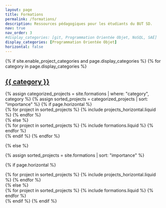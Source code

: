 ```yaml
---
layout: page
title: Formations
permalink: /formations/
description: Ressources pédagogiques pour les étudiants du BUT SD.
nav: true
nav_order: 3
#display_categories: [git, Programmation Orientée Objet, NoSQL, SAÉ]
display_categories: [Programmation Orientée Objet]
horizontal: false
---
```


<!-- pages/formations.md -->
<div class="projects">
{% if site.enable_project_categories and page.display_categories %}
  <!-- Display categorized formations -->
  {% for category in page.display_categories %}
  <a id="{{ category }}" href=".#{{ category }}">
    <h2 class="category">{{ category }}</h2>
  </a>
  {% assign categorized_projects = site.formations | where: "category", category %}
  {% assign sorted_projects = categorized_projects | sort: "importance" %}
  <!-- Generate cards for each project -->
  {% if page.horizontal %}
  <div class="container">
    <div class="row row-cols-1 row-cols-md-2">
    {% for project in sorted_projects %}
      {% include projects_horizontal.liquid %}
    {% endfor %}
    </div>
  </div>
  {% else %}
  <div class="row row-cols-1 row-cols-md-3">
    {% for project in sorted_projects %}
      {% include formations.liquid %}
    {% endfor %}
  </div>
  {% endif %}
  {% endfor %}

{% else %}

<!-- Display formations without categories -->

{% assign sorted_projects = site.formations | sort: "importance" %}

  <!-- Generate cards for each project -->

{% if page.horizontal %}

  <div class="container">
    <div class="row row-cols-1 row-cols-md-2">
    {% for project in sorted_projects %}
      {% include projects_horizontal.liquid %}
    {% endfor %}
    </div>
  </div>
  {% else %}
  <div class="row row-cols-1 row-cols-md-3">
    {% for project in sorted_projects %}
      {% include formations.liquid %}
    {% endfor %}
  </div>
  {% endif %}
{% endif %}
</div>
